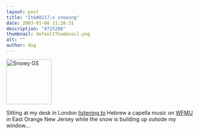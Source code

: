 ```yaml
---
layout: post
title: "It&#8217;s snowing"
date: 2003-01-08 11:28:31
description: "8725286"
thumbnail: defaultThumbnail.png
alt: ""
author: dug
---
```


<a href="/i/snowybike_big.jpg" target="_neue"><img src="/assets/i/snowybike_sm.jpg" width="120" height="120" border="0" alt="Snowy GS" /></a>

Sitting at my desk in London <a href="http://wfmu.oven.com">listening to</a> Hebrew a capella music on <a href="http://www.wfmu.org">WFMU</a> in East Orange New Jersey while the snow is building up outside my window...
